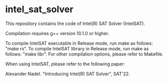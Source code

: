 # intel_sat_solver

This repository contains the code of Intel(R) SAT Solver (IntelSAT).

Compilation requires g++ version 10.1.0 or higher. 

To compile IntelSAT executable in Release mode, run make as follows: "make rs". To compile IntelSAT library in Release mode, run make as follows: "make libr". For other compilation options, please refer to Makefile.

When using IntelSAT, please refer to the following paper:

Alexander Nadel. "Introducing Intel(R) SAT Solver", SAT'22.

